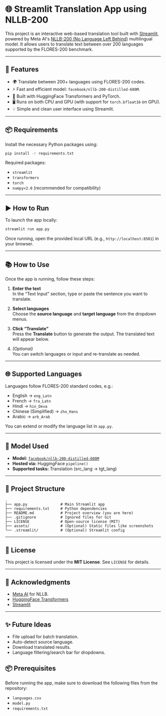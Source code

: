 # 🌐 Streamlit Translation App using NLLB-200

This project is an interactive web-based translation tool built with [Streamlit](https://streamlit.io/), powered by Meta AI's [NLLB-200 (No Language Left Behind)](https://huggingface.co/facebook/nllb-200-distilled-600M) multilingual model. It allows users to translate text between over 200 languages supported by the FLORES-200 benchmark.

---

## 🚀 Features

- 🌍 Translate between 200+ languages using FLORES-200 codes.
- ⚡ Fast and efficient model: `facebook/nllb-200-distilled-600M`.
- 🧠 Built with HuggingFace Transformers and PyTorch.
- 🖥️ Runs on both CPU and GPU (with support for `torch.bfloat16` on GPU).
- 💡 Simple and clean user interface using Streamlit.

---

## 📦 Requirements

Install the necessary Python packages using:

```bash
pip install -r requirements.txt
```

Required packages:
- `streamlit`
- `transformers`
- `torch`
- `numpy<2.0` (recommended for compatibility)

---

## ▶️ How to Run

To launch the app locally:

```bash
streamlit run app.py
```

Once running, open the provided local URL (e.g., `http://localhost:8501`) in your browser.

---

## 📚 How to Use

Once the app is running, follow these steps:

1. **Enter the text**  
   In the “Text Input” section, type or paste the sentence you want to translate.

2. **Select languages**  
   Choose the **source language** and **target language** from the dropdown menus.

3. **Click “Translate”**  
   Press the **Translate** button to generate the output. The translated text will appear below.

4. *(Optional)*  
   You can switch languages or input and re-translate as needed.

---

## 🌐 Supported Languages

Languages follow FLORES-200 standard codes, e.g.:
- English → `eng_Latn`
- French → `fra_Latn`
- Hindi → `hin_Deva`
- Chinese (Simplified) → `zho_Hans`
- Arabic → `arb_Arab`

You can extend or modify the language list in `app.py`.

---

## 🧠 Model Used

- **Model:** [`facebook/nllb-200-distilled-600M`](https://huggingface.co/facebook/nllb-200-distilled-600M)
- **Hosted via:** HuggingFace `pipeline()`
- **Supported tasks:** Translation (src_lang → tgt_lang)

---

## 📁 Project Structure

```
.
├── app.py               # Main Streamlit app
├── requirements.txt     # Python dependencies
├── README.md            # Project overview (you are here)
├── .gitignore           # Ignored files for Git
├── LICENSE              # Open-source license (MIT)
├── assets/              # (Optional) Static files like screenshots
└── .streamlit/          # (Optional) Streamlit config
```

---

## 📜 License

This project is licensed under the **MIT License**. See `LICENSE` for details.

---

## 🙌 Acknowledgments

- [Meta AI](https://ai.facebook.com/research/publications/no-language-left-behind/) for NLLB.
- [HuggingFace Transformers](https://huggingface.co/transformers/)
- [Streamlit](https://streamlit.io/)

---

## ✨ Future Ideas

- File upload for batch translation.
- Auto-detect source language.
- Download translated results.
- Language filtering/search bar for dropdowns.

## 📦 Prerequisites

Before running the app, make sure to download the following files from the repository:

- `languages.csv`
- `model.py`
- `requirements.txt`

